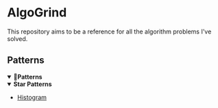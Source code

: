 # AlgoGrind
This repository aims to be a reference for all the algorithm problems I've solved.

## Patterns

<details open>
<summary>💚<b>Patterns</b></summary>
  
<details open>
  
<summary><b>Star Patterns</b></summary>
  
  - [Histogram](https://github.com/Gamedemons/AlgoGrind/blob/21431b202950727290f7211f0230feae5f900b94/Pattern%20Problems/Star%20Patterns/Histogram/README.md)
  
</details>
  
</details>
